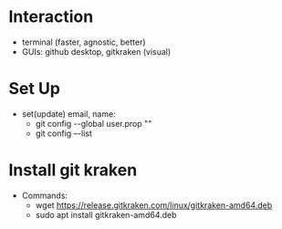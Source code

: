 # Interaction
- terminal (faster, agnostic, better)
- GUIs: github desktop, gitkraken (visual)

# Set Up
- set(update) email, name: 
    - git config --global user.prop ""
    - git config –-list

# Install git kraken
- Commands:
    - wget https://release.gitkraken.com/linux/gitkraken-amd64.deb
    - sudo apt install gitkraken-amd64.deb